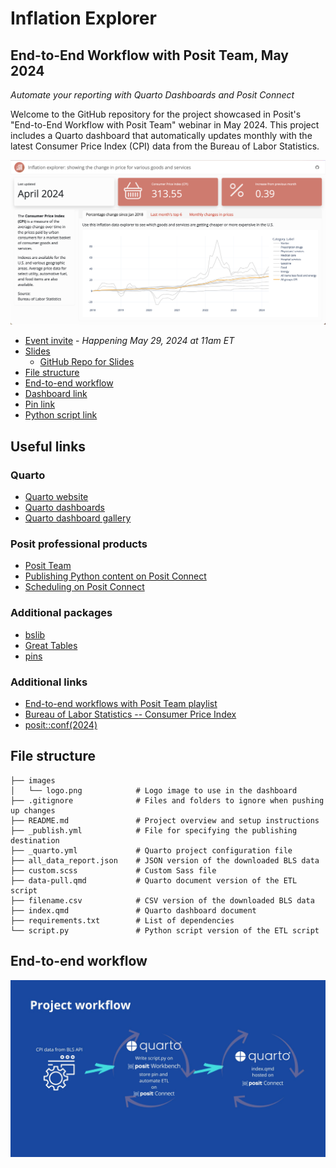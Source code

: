 # Inflation Explorer

##  End-to-End Workflow with Posit Team, May 2024

*Automate your reporting with Quarto Dashboards and Posit Connect*

Welcome to the GitHub repository for the project showcased in Posit's "End-to-End Workflow with Posit Team" webinar in May 2024. This project includes a Quarto dashboard that automatically updates monthly with the latest Consumer Price Index (CPI) data from the Bureau of Labor Statistics.

![](images/final-dashboard.png)

* [Event invite](https://pos.it/team-demo) - *Happening May 29, 2024 at 11am ET*
* [Slides](https://colorado.posit.co/rsc/inflation-explorer-slides/)
    * [GitHub Repo for Slides](https://github.com/ivelasq/automated-quarto-dashboards-slides)
* [File structure](#file-structure)
* [End-to-end workflow](#end-to-end-workflow)
* [Dashboard link](https://colorado.posit.co/rsc/inflation-explorer/)
* [Pin link](https://colorado.posit.co/rsc/connect/#/apps/bed37c0a-b96c-4ede-9ea5-c18368a5c349/access)
* [Python script link](https://colorado.posit.co/rsc/inflation-explorer-python-script/)

## Useful links

### Quarto

* [Quarto website](https://quarto.org/)
* [Quarto dashboards](https://quarto.org/docs/dashboards/)
* [Quarto dashboard gallery](https://quarto.org/docs/dashboards/examples/)

### Posit professional products

* [Posit Team](https://posit.co/products/enterprise/team/)
* [Publishing Python content on Posit Connect](https://docs.posit.co/connect/user/publishing-cli/)
* [Scheduling on Posit Connect](https://docs.posit.co/connect/user/scheduling/)

### Additional packages

* [bslib](https://rstudio.github.io/bslib/)
* [Great Tables](https://github.com/posit-dev/great-tables)
* [pins](https://rstudio.github.io/pins-python/get_started.html)

### Additional links

* [End-to-end workflows with Posit Team playlist](https://www.youtube.com/playlist?list=PL9HYL-VRX0oRsUB5AgNMQuKuHPpNDLBVt)
* [Bureau of Labor Statistics -- Consumer Price Index](https://www.bls.gov/cpi)
* [posit::conf(2024)](https://posit.co/conference)

## File structure

```
├── images
│   └── logo.png            # Logo image to use in the dashboard
├── .gitignore              # Files and folders to ignore when pushing up changes
├── README.md               # Project overview and setup instructions
├── _publish.yml            # File for specifying the publishing destination
├── _quarto.yml             # Quarto project configuration file
├── all_data_report.json    # JSON version of the downloaded BLS data
├── custom.scss             # Custom Sass file
├── data-pull.qmd           # Quarto document version of the ETL script
├── filename.csv            # CSV version of the downloaded BLS data
├── index.qmd               # Quarto dashboard document
├── requirements.txt        # List of dependencies
└── script.py               # Python script version of the ETL script
```

## End-to-end workflow

![](images/readme-workflow.jpg)



